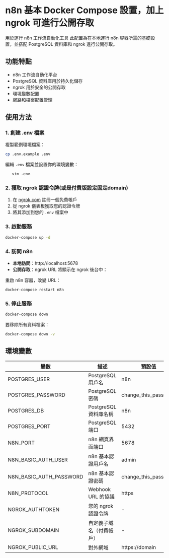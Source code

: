 # n8n 基本 Docker Compose 設置，加上 ngrok 可進行公開存取

用於運行 n8n 工作流自動化工具
此配置為在本地運行 n8n 容器所需的基礎設置，並搭配 PostgreSQL 資料庫和 ngrok 進行公開存取。

## 功能特點

* n8n 工作流自動化平台
* PostgreSQL 資料庫用於持久化儲存
* ngrok 用於安全的公開存取
* 環境變數配置
* 網路和檔案配置管理

## 使用方法

### 1. 創建 .env 檔案

複製範例環境檔案：

```bash
cp .env.example .env
```

編輯 `.env` 檔案並設置你的環境變數：

```bash
   vim .env
```

### 2. 獲取 ngrok 認證令牌(或是付費版設定固定domain)

1. 在 [ngrok.com](https://ngrok.com) 註冊一個免費帳戶
2. 從 ngrok 儀表板獲取您的認證令牌
3. 將其添加到您的 `.env` 檔案中

### 3. 啟動服務

```bash
docker-compose up -d
```

### 4. 訪問 n8n

* **本地訪問**：http://localhost:5678
* **公開存取**：ngrok URL 將顯示在 ngrok 後台中：

重啟 n8n 容器，改變 URL：

```bash
docker-compose restart n8n
```

### 5. 停止服務

```bash
docker-compose down
```

要移除所有資料檔案：

```bash
docker-compose down -v
```

## 環境變數

| 變數 | 描述 | 預設值 |
|----------|-------------|---------|
| POSTGRES_USER | PostgreSQL 用戶名 | n8n |
| POSTGRES_PASSWORD | PostgreSQL 密碼 | change_this_password |
| POSTGRES_DB | PostgreSQL 資料庫名稱 | n8n |
| POSTGRES_PORT | PostgreSQL 端口 | 5432 |
| N8N_PORT | n8n 網頁界面端口 | 5678 |
| N8N_BASIC_AUTH_USER | n8n 基本認證用戶名 | admin |
| N8N_BASIC_AUTH_PASSWORD | n8n 基本認證密碼 | change_this_password |
| N8N_PROTOCOL | Webhook URL 的協議 | https |
| NGROK_AUTHTOKEN | 您的 ngrok 認證令牌 | - |
| NGROK_SUBDOMAIN | 自定義子域名（付費帳戶） | - |
| NGROK_PUBLIC_URL  | 對外網域 | https://domain |

